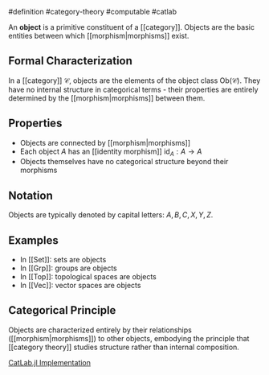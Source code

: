 #definition #category-theory #computable #catlab

An **object** is a primitive constituent of a [[category]]. Objects are the basic entities between which [[morphism|morphisms]] exist.

## Formal Characterization

In a [[category]] $\mathcal{C}$, objects are the elements of the object class $\text{Ob}(\mathcal{C})$. They have no internal structure in categorical terms - their properties are entirely determined by the [[morphism|morphisms]] between them.

## Properties

- Objects are connected by [[morphism|morphisms]]
- Each object $A$ has an [[identity morphism]] $\text{id}_A: A \to A$
- Objects themselves have no categorical structure beyond their morphisms

## Notation

Objects are typically denoted by capital letters: $A, B, C, X, Y, Z$.

## Examples

- In [[Set]]: sets are objects
- In [[Grp]]: groups are objects
- In [[Top]]: topological spaces are objects
- In [[Vec]]: vector spaces are objects

## Categorical Principle

Objects are characterized entirely by their relationships ([[morphism|morphisms]]) to other objects, embodying the principle that [[category theory]] studies structure rather than internal composition.

<!-- \begin{tikzcd} A \arrow[r, "f"] \arrow[loop left, "\text{id}_A"] & B \arrow[loop right, "\text{id}_B"] \end{tikzcd} -->

[CatLab.jl Implementation](https://github.com/AlgebraicJulia/Catlab.jl/blob/main/src/categorical_algebra/)